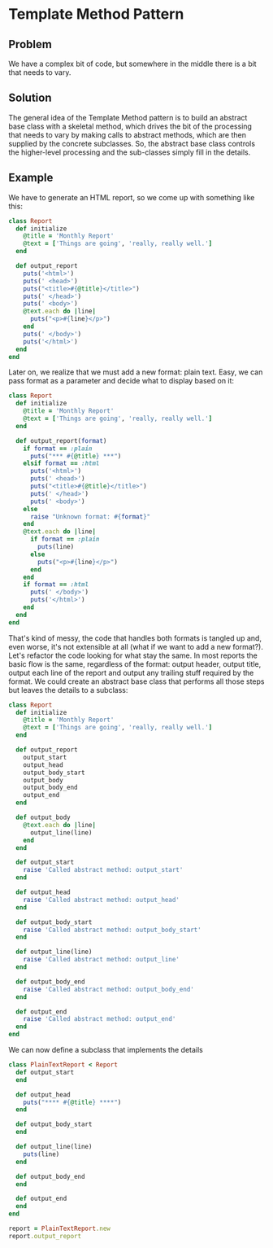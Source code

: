 # Template Method Pattern

## Problem
We have a complex bit of code, but somewhere in the middle there is a bit that needs to vary.

## Solution
The general idea of the Template Method pattern is to build an abstract base class with a skeletal method, which drives the bit of the processing that needs to vary by making calls to abstract methods, which are then supplied by the concrete subclasses. So, the abstract base class controls the higher-level processing and the sub-classes simply fill in the details.

## Example

We have to generate an HTML report, so we come up with something like this:

```ruby
class Report
  def initialize
    @title = 'Monthly Report'
    @text = ['Things are going', 'really, really well.']
  end

  def output_report
    puts('<html>')
    puts(' <head>')
    puts("<title>#{@title}</title>")
    puts(' </head>')
    puts(' <body>')
    @text.each do |line|
      puts("<p>#{line}</p>")
    end
    puts(' </body>')
    puts('</html>')
  end
end
```

Later on, we realize that we must add a new format: plain text. Easy, we can pass format as a parameter and decide what to display based on it:

```ruby
class Report
  def initialize
    @title = 'Monthly Report'
    @text = ['Things are going', 'really, really well.']
  end

  def output_report(format)
    if format == :plain
      puts("*** #{@title} ***")
    elsif format == :html
      puts('<html>')
      puts(' <head>')
      puts("<title>#{@title}</title>")
      puts(' </head>')
      puts(' <body>')
    else
      raise "Unknown format: #{format}"
    end
    @text.each do |line|
      if format == :plain
        puts(line)
      else
        puts("<p>#{line}</p>")
      end
    end
    if format == :html
      puts(' </body>')
      puts('</html>')
    end
  end
end
```

That's kind of messy, the code that handles both formats is tangled up and, even worse, it's not extensible at all (what if we want to add a new format?). Let's refactor the code looking for what stay the same. In most reports the basic flow is the same, regardless of the format: output header, output title, output each line of the report and output any trailing stuff required by the format. We could create an abstract base class that performs all those steps but leaves the details to a subclass:

```ruby
class Report
  def initialize
    @title = 'Monthly Report'
    @text = ['Things are going', 'really, really well.']
  end

  def output_report
    output_start
    output_head
    output_body_start
    output_body
    output_body_end
    output_end
  end

  def output_body
    @text.each do |line|
      output_line(line)
    end
  end

  def output_start
    raise 'Called abstract method: output_start'
  end

  def output_head
    raise 'Called abstract method: output_head'
  end

  def output_body_start
    raise 'Called abstract method: output_body_start'
  end

  def output_line(line)
    raise 'Called abstract method: output_line'
  end

  def output_body_end
    raise 'Called abstract method: output_body_end'
  end

  def output_end
    raise 'Called abstract method: output_end'
  end
end
```

We can now define a subclass that implements the details

```ruby
class PlainTextReport < Report
  def output_start
  end

  def output_head
    puts("**** #{@title} ****")
  end

  def output_body_start
  end

  def output_line(line)
    puts(line)
  end

  def output_body_end
  end

  def output_end
  end
end
```

```ruby
report = PlainTextReport.new
report.output_report
```
